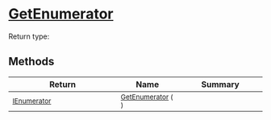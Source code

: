 # [GetEnumerator](./ParallelTransformPipeline-100663503.md)


Return type:
## Methods

| Return | Name | Summary | 
| --- | --- | --- | 
| <sub>[IEnumerator](https://docs.microsoft.com/en-us/dotnet/api/System.Collections.IEnumerator)</sub><img width=200/>| <sub>[GetEnumerator](./ParallelTransformPipeline-100663503.md) (  )</sub>| <sub></sub><img width=200/>| <br>


